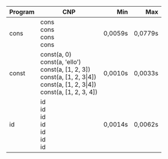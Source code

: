 Program | CNP | Min | Max
--- | --- | ---: | ---:
cons | cons<br/>cons<br/>cons<br/>cons | 0,0059s | 0,0779s
const | const(a, 0)<br/>const(a, 'ello')<br/>const(a, [1, 2, 3])<br/>const(a, [1, 2, 3\|4])<br/>const(a, [1, 2, 3\|4])<br/>const(a, [1, 2, 3, 4]) | 0,0010s | 0,0033s
id | id<br/>id<br/>id<br/>id<br/>id<br/>id<br/>id | 0,0014s | 0,0062s
